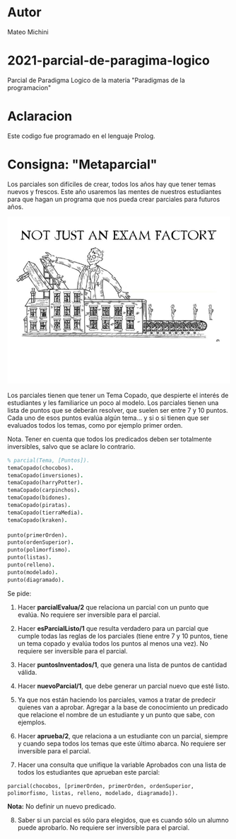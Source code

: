 # Autor
Mateo Michini

# 2021-parcial-de-paragima-logico
Parcial de Paradigma Logico de la materia "Paradigmas de la programacion"

# Aclaracion
Este codigo fue programado en el lenguaje  Prolog.

# Consigna: "Metaparcial"
Los parciales son difíciles de crear, todos los años hay que tener temas nuevos y frescos. Este año usaremos las mentes de nuestros estudiantes para que hagan un programa que nos pueda crear parciales para futuros años.

![Market](metaparcial.jpg)

Los parciales tienen que tener un Tema Copado, que despierte el interés de estudiantes y les familiarice un poco al modelo. 
Los parciales tienen una lista de puntos que se deberán resolver, que suelen ser entre 7 y 10 puntos. Cada uno de esos puntos evalúa algún tema... y si o si tienen que ser evaluados todos los temas, como por ejemplo primer orden.

Nota. Tener en cuenta que todos los predicados deben ser totalmente inversibles, salvo que se aclare lo contrario.
```Prolog
% parcial(Tema, [Puntos]).
temaCopado(chocobos).
temaCopado(inversiones).
temaCopado(harryPotter).
temaCopado(carpinchos).
temaCopado(bidones).
temaCopado(piratas).
temaCopado(tierraMedia).
temaCopado(kraken).

punto(primerOrden).
punto(ordenSuperior).
punto(polimorfismo).
punto(listas).
punto(relleno).
punto(modelado).
punto(diagramado).
```
Se pide:

1. Hacer **parcialEvalua/2** que relaciona un parcial con un punto que evalúa. No requiere ser inversible para el parcial.

2. Hacer **esParcialListo/1** que resulta verdadero para un parcial que cumple todas las reglas de los parciales (tiene entre 7 y 10 puntos, tiene un tema copado y evalúa todos los puntos al menos una vez). 
No requiere ser inversible para el parcial.

3. Hacer **puntosInventados/1**, que genera una lista de puntos de cantidad válida.

4. Hacer **nuevoParcial/1**, que debe generar un parcial nuevo que esté listo.

5. Ya que nos están haciendo los parciales, vamos a tratar de predecir quienes van a aprobar. Agregar a la base de conocimiento un predicado que relacione el nombre de un estudiante y un punto que sabe, con ejemplos.

6. Hacer **aprueba/2**, que relaciona a un estudiante con un parcial, siempre y cuando sepa todos los temas que este último abarca.
No requiere ser inversible para el parcial.

7. Hacer una consulta que unifique la variable Aprobados con una lista de todos los estudiantes que aprueban este parcial:
```
parcial(chocobos, [primerOrden, primerOrden, ordenSuperior, polimorfismo, listas, relleno, modelado, diagramado]). 
```
**Nota:** No definir un nuevo predicado.

8. Saber si un parcial es sólo para elegidos, que es cuando sólo un alumno puede aprobarlo.
No requiere ser inversible para el parcial.
